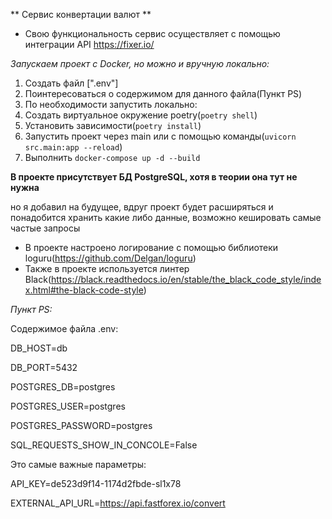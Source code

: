 ** Сервис конвертации валют **


* Свою функциональность сервис осуществляет с помощью интеграции API https://fixer.io/


*Запускаем проект с Docker, но можно и вручную локально:*


1. Создать файл [".env"]
2. Поинтересоваться о содержимом для данного файла(Пункт PS)
3. По необходимости запустить локально:
4. Создать виртуальное окружение poetry(```poetry shell```)
5. Установить зависимости(```poetry install```)
6. Запустить проект через main или с помощью команды(```uvicorn src.main:app --reload```)
8. Выполнить ```docker-compose up -d --build```

**В проекте присутствует БД PostgreSQL, хотя в теории она тут не нужна**


но я добавил на будущее, вдруг проект будет расширяться и понадобится хранить какие либо данные, возможно кешировать самые частые запросы


* В проекте настроено логирование с помощью библиотеки loguru(https://github.com/Delgan/loguru)
* Также в проекте используется линтер Black(https://black.readthedocs.io/en/stable/the_black_code_style/index.html#the-black-code-style)


*Пункт PS:*


Содержимое файла .env:


DB_HOST=db


DB_PORT=5432


POSTGRES_DB=postgres


POSTGRES_USER=postgres


POSTGRES_PASSWORD=postgres


SQL_REQUESTS_SHOW_IN_CONCOLE=False


Это самые важные параметры:


API_KEY=de523d9f14-1174d2fbde-sl1x78


EXTERNAL_API_URL=https://api.fastforex.io/convert

  


